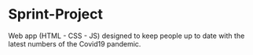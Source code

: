 # Sprint-Project
Web app (HTML - CSS - JS) designed to keep people up to date with the latest numbers of the Covid19 pandemic.
